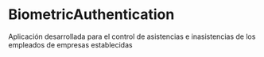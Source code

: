 # BiometricAuthentication
Aplicación desarrollada para el control de asistencias e inasistencias de los empleados de empresas establecidas
